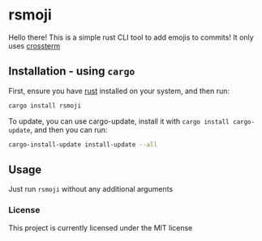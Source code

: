 # rsmoji
Hello there! This is a simple rust CLI tool to add emojis to commits!
It only uses [crossterm](https://crates.io/crates/crossterm)

## Installation - using `cargo`
First, ensure you have [rust](https://doc.rust-lang.org/stable/book/ch01-01-installation.html) installed on your system, and then run:
```zsh
cargo install rsmoji
```
To update, you can use cargo-update, install it with `cargo install cargo-update`, and then you can run:
```zsh
cargo-install-update install-update --all
```

## Usage
Just run `rsmoji` without any additional arguments

### License
This project is currently licensed under the MIT license
